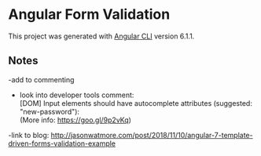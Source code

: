 # Angular Form Validation

This project was generated with [Angular CLI](https://github.com/angular/angular-cli) version 6.1.1.

## Notes

-add to commenting<br>

- look into developer tools comment:<br>
[DOM] Input elements should have autocomplete attributes (suggested: "new-password"):<br>
(More info: https://goo.gl/9p2vKq)

-link to blog: http://jasonwatmore.com/post/2018/11/10/angular-7-template-driven-forms-validation-example